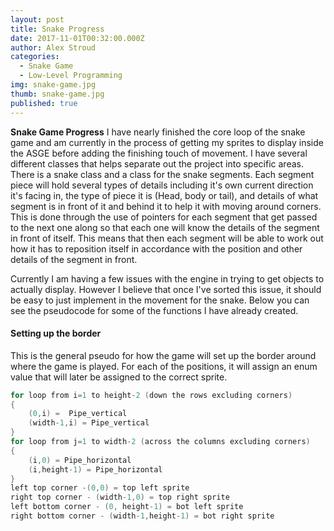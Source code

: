 ```yaml
---
layout: post
title: Snake Progress
date: 2017-11-01T00:32:00.000Z
author: Alex Stroud
categories:
  - Snake Game
  - Low-Level Programming
img: snake-game.jpg
thumb: snake-game.jpg
published: true
---
```


<b>Snake Game Progress</b>
I have nearly finished the core loop of the snake game and am currently in the process of getting my sprites to display inside the ASGE before adding the finishing touch of movement. I have several different classes that helps separate out the project into specific areas. There is a snake class and a class for the snake segments. Each segment piece will hold several types of details including it's own current direction it's facing in, the type of piece it is (Head, body or tail), and details of what segment is in front of it and behind it to help it with moving around corners. This is done through the use of pointers for each segment that get passed to the next one along so that each one will know the details of the segment in front of itself. This means that then each segment will be able to work out how it has to reposition itself in accordance with the position and other details of the segment in front.

Currently I am having a few issues with the engine in trying to get objects to actually display. However I believe that once I've sorted this issue, it should be easy to just implement in the movement for the snake. Below you can see the pseudocode for some of the functions I have already created.

#### Setting up the border
This is the general pseudo for how the game will set up the border around where the game is played. For each of the positions, it will assign an enum value that will later be assigned to the correct sprite.
```C++
for loop from i=1 to height-2 (down the rows excluding corners)
{
	(0,i) =  Pipe_vertical
	(width-1,i) = Pipe_vertical
}
for loop from j=1 to width-2 (across the columns excluding corners)
{
	(i,0) = Pipe_horizontal
	(i,height-1) = Pipe_horizontal 
}
left top corner -(0,0) = top left sprite 
right top corner - (width-1,0) = top right sprite
left bottom corner - (0, height-1) = bot left sprite
right bottom corner - (width-1,height-1) = bot right sprite
```


